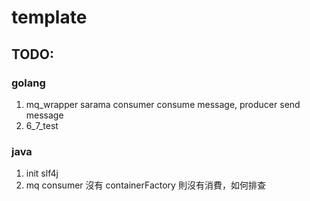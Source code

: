 # template

## TODO:
### golang
1. mq_wrapper sarama consumer consume message, producer send message
2. 6_7_test

### java
1. init slf4j
2. mq consumer 沒有 containerFactory 則沒有消費，如何排查